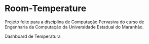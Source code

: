 # Room-Temperature
Projeto feito para a disciplina de Computação Pervasiva  do curso de Engenharia da Computação da Universidade Estadual do Maranhão.

Dashboard de Temperatura
